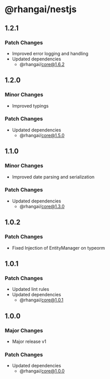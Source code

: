 # @rhangai/nestjs

## 1.2.1

### Patch Changes

-   Improved error logging and handling
-   Updated dependencies
    -   @rhangai/core@1.6.2

## 1.2.0

### Minor Changes

-   Improved typings

### Patch Changes

-   Updated dependencies
    -   @rhangai/core@1.5.0

## 1.1.0

### Minor Changes

-   Improved date parsing and serialization

### Patch Changes

-   Updated dependencies
    -   @rhangai/core@1.3.0

## 1.0.2

### Patch Changes

-   Fixed Injection of EntityManager on typeorm

## 1.0.1

### Patch Changes

-   Updated lint rules
-   Updated dependencies
    -   @rhangai/core@1.0.1

## 1.0.0

### Major Changes

-   Major release v1

### Patch Changes

-   Updated dependencies
    -   @rhangai/core@1.0.0
